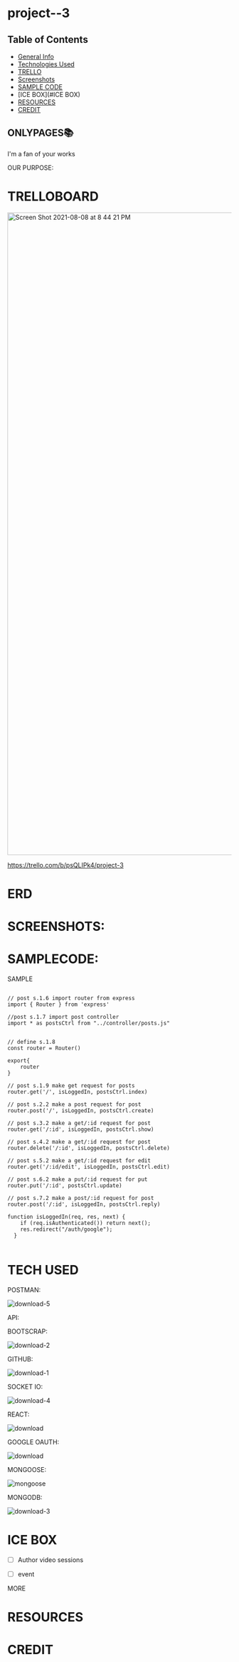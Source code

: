 
# project--3

## Table of Contents
* [General Info](#onlypages)
* [Technologies Used](#tech-used)
* [TRELLO](#trelloBoard)
* [Screenshots](#screenshots)
* [SAMPLE CODE](#SAMPLECODE)
* [ICE BOX](#ICE BOX)
* [RESOURCES](#RESOURCES)
*  [CREDIT](#CREDIT)






## ONLYPAGES:books:

I'm a fan of your works

 OUR PURPOSE:



# **TRELLOBOARD**

<img width="1440" alt="Screen Shot 2021-08-08 at 8 44 21 PM" src="https://user-images.githubusercontent.com/86076993/128650989-c5288a2d-1af8-4a61-b83a-23e345c9976b.png">

https://trello.com/b/psQLIPk4/project-3

# **ERD**



# **SCREENSHOTS:**




# **SAMPLECODE:**

SAMPLE
````

// post s.1.6 import router from express 
import { Router } from 'express'

//post s.1.7 import post controller
import * as postsCtrl from "../controller/posts.js"


// define s.1.8
const router = Router()

export{
    router 
}

// post s.1.9 make get request for posts
router.get('/', isLoggedIn, postsCtrl.index)

// post s.2.2 make a post request for post
router.post('/', isLoggedIn, postsCtrl.create)

// post s.3.2 make a get/:id request for post
router.get('/:id', isLoggedIn, postsCtrl.show) 

// post s.4.2 make a get/:id request for post
router.delete('/:id', isLoggedIn, postsCtrl.delete)

// post s.5.2 make a get/:id request for edit
router.get('/:id/edit', isLoggedIn, postsCtrl.edit)

// post s.6.2 make a put/:id request for put
router.put('/:id', postsCtrl.update)

// post s.7.2 make a post/:id request for post
router.post('/:id', isLoggedIn, postsCtrl.reply)

function isLoggedIn(req, res, next) {
    if (req.isAuthenticated()) return next();
    res.redirect("/auth/google");
  }


````


# **TECH USED**

POSTMAN:

![download-5](https://user-images.githubusercontent.com/86076993/128652014-8db64c29-00a7-4bd5-8dab-dfe9271085f9.png)


API:

BOOTSCRAP:


![download-2](https://user-images.githubusercontent.com/86076993/128651943-f9ad1584-1947-48ca-a943-d9be9fb78ea2.png)



GITHUB:

![download-1](https://user-images.githubusercontent.com/86076993/128651913-e40bafae-ddb0-4ec6-9d8b-0734ba654b72.png)


SOCKET IO:

![download-4](https://user-images.githubusercontent.com/86076993/128651992-13f7c6d2-e5bb-433c-bf16-09acc6d47db6.png)




REACT: 

![download](https://user-images.githubusercontent.com/86076993/128651910-5ff17e75-267c-4838-be3f-3eb39e83fe9c.png)



GOOGLE OAUTH:


![download](https://user-images.githubusercontent.com/86076993/128651856-24cdb184-bb35-49a7-9749-6f87e80d7113.jpg)


MONGOOSE:

![mongoose](https://user-images.githubusercontent.com/86076993/128651766-9027ac06-982e-45d9-9492-364637a7cbde.png)


MONGODB:

![download-3](https://user-images.githubusercontent.com/86076993/128651988-d8626fb3-0079-4303-859c-6b8841058be3.png)

# **ICE BOX**


- [ ] Author video sessions

- [ ] event

MORE

# **RESOURCES**


# **CREDIT**

